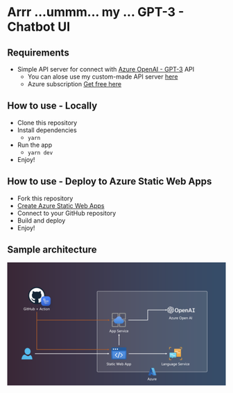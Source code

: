 # Arrr ...ummm... my ... GPT-3 - Chatbot UI

## Requirements
- Simple API server for connect with [Azure OpenAI - GPT-3](https://learn.microsoft.com/en-us/azure/cognitive-services/openai/quickstart?tabs=command-line&pivots=programming-language-python) API
  - You can alose use my custom-made API server [here](https://github.com/orapina/line-chatbot-openai-gpt-3-python)
  - Azure subscription [Get free here](https://azure.microsoft.com/en-us/free/)


## How to use - Locally
- Clone this repository
- Install dependencies
  - `yarn`
- Run the app
  - `yarn dev`
- Enjoy!

## How to use - Deploy to Azure Static Web Apps
- Fork this repository
- [Create Azure Static Web Apps](https://docs.microsoft.com/en-us/azure/static-web-apps/getting-started?tabs=vanilla-javascript#create-a-static-web-app)
- Connect to your GitHub repository
- Build and deploy
- Enjoy!


## Sample architecture
![Sample architecture](https://raw.githubusercontent.com/antronic/chatbot-gpt-3-ui/main/readme-assets/sample-architecture.png)